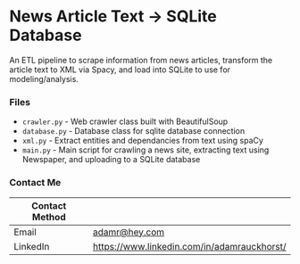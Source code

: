 # News Article Text -> SQLite Database

An ETL pipeline to scrape information from news articles, transform the article text to XML via Spacy, and load into SQLite to use for modeling/analysis. 

### Files

- `crawler.py` - Web crawler class built with BeautifulSoup
- `database.py` - Database class for sqlite database connection
- `xml.py` - Extract entities and dependancies from text using spaCy
- `main.py` - Main script for crawling a news site, extracting text using Newspaper, and uploading to a SQLite database

### Contact Me

| Contact Method |  |
| --- | --- |
| Email | adamr@hey.com |
| LinkedIn | https://www.linkedin.com/in/adamrauckhorst/ |
